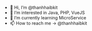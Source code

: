 - 👋 Hi, I’m @thanhhaibkit
- 👀 I’m interested in Java, PHP, VueJS
- 🌱 I’m currently learning MicroService
- 📫 How to reach me -> @thanhhaibkit

<!---
thanhhaibkit/thanhhaibkit is a ✨ special ✨ repository because its `README.md` (this file) appears on your GitHub profile.
You can click the Preview link to take a look at your changes.
--->
